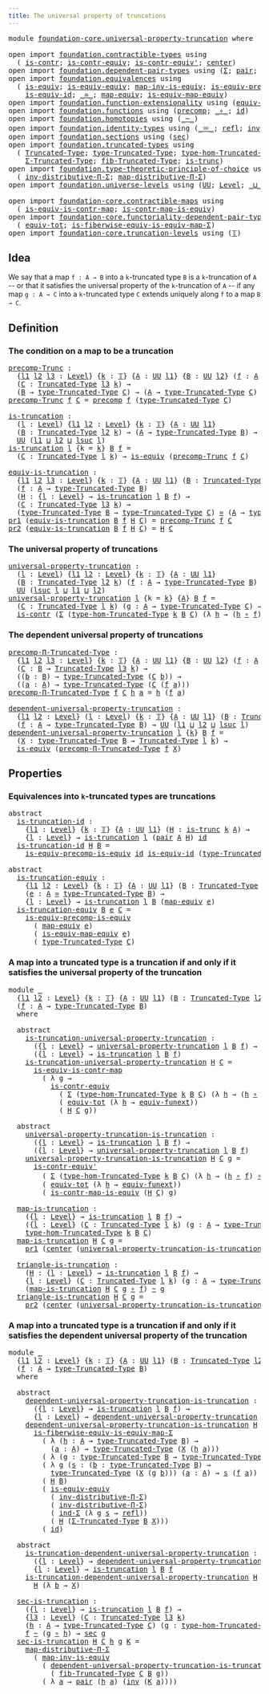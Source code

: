```yaml
---
title: The universal property of truncations
---
```


<pre class="Agda"><a id="63" class="Keyword">module</a> <a id="70" href="foundation-core.universal-property-truncation.html" class="Module">foundation-core.universal-property-truncation</a> <a id="116" class="Keyword">where</a>

<a id="123" class="Keyword">open</a> <a id="128" class="Keyword">import</a> <a id="135" href="foundation.contractible-types.html" class="Module">foundation.contractible-types</a> <a id="165" class="Keyword">using</a>
  <a id="173" class="Symbol">(</a> <a id="175" href="foundation-core.contractible-types.html#1006" class="Function">is-contr</a><a id="183" class="Symbol">;</a> <a id="185" href="foundation-core.contractible-types.html#3304" class="Function">is-contr-equiv</a><a id="199" class="Symbol">;</a> <a id="201" href="foundation-core.contractible-types.html#3813" class="Function">is-contr-equiv&#39;</a><a id="216" class="Symbol">;</a> <a id="218" href="foundation-core.contractible-types.html#1098" class="Function">center</a><a id="224" class="Symbol">)</a>
<a id="226" class="Keyword">open</a> <a id="231" class="Keyword">import</a> <a id="238" href="foundation.dependent-pair-types.html" class="Module">foundation.dependent-pair-types</a> <a id="270" class="Keyword">using</a> <a id="276" class="Symbol">(</a><a id="277" href="foundation-core.dependent-pair-types.html#515" class="Record">Σ</a><a id="278" class="Symbol">;</a> <a id="280" href="foundation-core.dependent-pair-types.html#588" class="InductiveConstructor">pair</a><a id="284" class="Symbol">;</a> <a id="286" href="foundation-core.dependent-pair-types.html#605" class="Field">pr1</a><a id="289" class="Symbol">;</a> <a id="291" href="foundation-core.dependent-pair-types.html#617" class="Field">pr2</a><a id="294" class="Symbol">;</a> <a id="296" href="foundation-core.dependent-pair-types.html#743" class="Function">ind-Σ</a><a id="301" class="Symbol">)</a>
<a id="303" class="Keyword">open</a> <a id="308" class="Keyword">import</a> <a id="315" href="foundation.equivalences.html" class="Module">foundation.equivalences</a> <a id="339" class="Keyword">using</a>
  <a id="347" class="Symbol">(</a> <a id="349" href="foundation-core.equivalences.html#1556" class="Function">is-equiv</a><a id="357" class="Symbol">;</a> <a id="359" href="foundation-core.equivalences.html#12799" class="Function">is-equiv-equiv</a><a id="373" class="Symbol">;</a> <a id="375" href="foundation-core.equivalences.html#4187" class="Function">map-inv-is-equiv</a><a id="391" class="Symbol">;</a> <a id="393" href="foundation.equivalences.html#6961" class="Function">is-equiv-precomp-is-equiv</a><a id="418" class="Symbol">;</a>
    <a id="424" href="foundation-core.equivalences.html#2323" class="Function">is-equiv-id</a><a id="435" class="Symbol">;</a> <a id="437" href="foundation-core.equivalences.html#1621" class="Function Operator">_≃_</a><a id="440" class="Symbol">;</a> <a id="442" href="foundation-core.equivalences.html#1821" class="Function">map-equiv</a><a id="451" class="Symbol">;</a> <a id="453" href="foundation-core.equivalences.html#1876" class="Function">is-equiv-map-equiv</a><a id="471" class="Symbol">)</a>
<a id="473" class="Keyword">open</a> <a id="478" class="Keyword">import</a> <a id="485" href="foundation.function-extensionality.html" class="Module">foundation.function-extensionality</a> <a id="520" class="Keyword">using</a> <a id="526" class="Symbol">(</a><a id="527" href="foundation-core.function-extensionality.html#1301" class="Function">equiv-funext</a><a id="539" class="Symbol">)</a>
<a id="541" class="Keyword">open</a> <a id="546" class="Keyword">import</a> <a id="553" href="foundation.functions.html" class="Module">foundation.functions</a> <a id="574" class="Keyword">using</a> <a id="580" class="Symbol">(</a><a id="581" href="foundation-core.functions.html#938" class="Function">precomp</a><a id="588" class="Symbol">;</a> <a id="590" href="foundation-core.functions.html#420" class="Function Operator">_∘_</a><a id="593" class="Symbol">;</a> <a id="595" href="foundation-core.functions.html#322" class="Function">id</a><a id="597" class="Symbol">)</a>
<a id="599" class="Keyword">open</a> <a id="604" class="Keyword">import</a> <a id="611" href="foundation.homotopies.html" class="Module">foundation.homotopies</a> <a id="633" class="Keyword">using</a> <a id="639" class="Symbol">(</a><a id="640" href="foundation-core.homotopies.html#1249" class="Function Operator">_~_</a><a id="643" class="Symbol">)</a>
<a id="645" class="Keyword">open</a> <a id="650" class="Keyword">import</a> <a id="657" href="foundation.identity-types.html" class="Module">foundation.identity-types</a> <a id="683" class="Keyword">using</a> <a id="689" class="Symbol">(</a><a id="690" href="foundation-core.identity-types.html#1865" class="Function Operator">_＝_</a><a id="693" class="Symbol">;</a> <a id="695" href="foundation-core.identity-types.html#1820" class="InductiveConstructor">refl</a><a id="699" class="Symbol">;</a> <a id="701" href="foundation-core.identity-types.html#2729" class="Function">inv</a><a id="704" class="Symbol">)</a>
<a id="706" class="Keyword">open</a> <a id="711" class="Keyword">import</a> <a id="718" href="foundation.sections.html" class="Module">foundation.sections</a> <a id="738" class="Keyword">using</a> <a id="744" class="Symbol">(</a><a id="745" href="foundation-core.sections.html#534" class="Function">sec</a><a id="748" class="Symbol">)</a>
<a id="750" class="Keyword">open</a> <a id="755" class="Keyword">import</a> <a id="762" href="foundation.truncated-types.html" class="Module">foundation.truncated-types</a> <a id="789" class="Keyword">using</a>
  <a id="797" class="Symbol">(</a> <a id="799" href="foundation-core.truncated-types.html#2047" class="Function">Truncated-Type</a><a id="813" class="Symbol">;</a> <a id="815" href="foundation-core.truncated-types.html#2182" class="Function">type-Truncated-Type</a><a id="834" class="Symbol">;</a> <a id="836" href="foundation-core.truncated-types.html#11408" class="Function">type-hom-Truncated-Type</a><a id="859" class="Symbol">;</a>
    <a id="865" href="foundation-core.truncated-types.html#6386" class="Function">Σ-Truncated-Type</a><a id="881" class="Symbol">;</a> <a id="883" href="foundation-core.truncated-types.html#6760" class="Function">fib-Truncated-Type</a><a id="901" class="Symbol">;</a> <a id="903" href="foundation-core.truncated-types.html#1749" class="Function">is-trunc</a><a id="911" class="Symbol">)</a>
<a id="913" class="Keyword">open</a> <a id="918" class="Keyword">import</a> <a id="925" href="foundation.type-theoretic-principle-of-choice.html" class="Module">foundation.type-theoretic-principle-of-choice</a> <a id="971" class="Keyword">using</a>
  <a id="979" class="Symbol">(</a> <a id="981" href="foundation.type-theoretic-principle-of-choice.html#5072" class="Function">inv-distributive-Π-Σ</a><a id="1001" class="Symbol">;</a> <a id="1003" href="foundation.type-theoretic-principle-of-choice.html#2774" class="Function">map-distributive-Π-Σ</a><a id="1023" class="Symbol">)</a>
<a id="1025" class="Keyword">open</a> <a id="1030" class="Keyword">import</a> <a id="1037" href="foundation.universe-levels.html" class="Module">foundation.universe-levels</a> <a id="1064" class="Keyword">using</a> <a id="1070" class="Symbol">(</a><a id="1071" href="foundation-core.universe-levels.html#235" class="Primitive">UU</a><a id="1073" class="Symbol">;</a> <a id="1075" href="Agda.Primitive.html#597" class="Postulate">Level</a><a id="1080" class="Symbol">;</a> <a id="1082" href="Agda.Primitive.html#810" class="Primitive Operator">_⊔_</a><a id="1085" class="Symbol">;</a> <a id="1087" href="Agda.Primitive.html#780" class="Primitive">lsuc</a><a id="1091" class="Symbol">)</a>

<a id="1094" class="Keyword">open</a> <a id="1099" class="Keyword">import</a> <a id="1106" href="foundation-core.contractible-maps.html" class="Module">foundation-core.contractible-maps</a> <a id="1140" class="Keyword">using</a>
  <a id="1148" class="Symbol">(</a> <a id="1150" href="foundation-core.contractible-maps.html#2380" class="Function">is-equiv-is-contr-map</a><a id="1171" class="Symbol">;</a> <a id="1173" href="foundation-core.contractible-maps.html#3861" class="Function">is-contr-map-is-equiv</a><a id="1194" class="Symbol">)</a>
<a id="1196" class="Keyword">open</a> <a id="1201" class="Keyword">import</a> <a id="1208" href="foundation-core.functoriality-dependent-pair-types.html" class="Module">foundation-core.functoriality-dependent-pair-types</a> <a id="1259" class="Keyword">using</a>
  <a id="1267" class="Symbol">(</a> <a id="1269" href="foundation-core.functoriality-dependent-pair-types.html#7267" class="Function">equiv-tot</a><a id="1278" class="Symbol">;</a> <a id="1280" href="foundation-core.functoriality-dependent-pair-types.html#11213" class="Function">is-fiberwise-equiv-is-equiv-map-Σ</a><a id="1313" class="Symbol">)</a>
<a id="1315" class="Keyword">open</a> <a id="1320" class="Keyword">import</a> <a id="1327" href="foundation-core.truncation-levels.html" class="Module">foundation-core.truncation-levels</a> <a id="1361" class="Keyword">using</a> <a id="1367" class="Symbol">(</a><a id="1368" href="foundation-core.truncation-levels.html#395" class="Datatype">𝕋</a><a id="1369" class="Symbol">)</a>
</pre>
## Idea

We say that a map `f : A → B` into a `k`-truncated type `B` is a `k`-truncation of `A` -- or that it satisfies the universal property of the `k`-truncation of `A` -- if any map `g : A → C` into a `k`-truncated type `C` extends uniquely along `f` to a map `B → C`.

## Definition

### The condition on a map to be a truncation

<pre class="Agda"><a id="precomp-Trunc"></a><a id="1720" href="foundation-core.universal-property-truncation.html#1720" class="Function">precomp-Trunc</a> <a id="1734" class="Symbol">:</a>
  <a id="1738" class="Symbol">{</a><a id="1739" href="foundation-core.universal-property-truncation.html#1739" class="Bound">l1</a> <a id="1742" href="foundation-core.universal-property-truncation.html#1742" class="Bound">l2</a> <a id="1745" href="foundation-core.universal-property-truncation.html#1745" class="Bound">l3</a> <a id="1748" class="Symbol">:</a> <a id="1750" href="Agda.Primitive.html#597" class="Postulate">Level</a><a id="1755" class="Symbol">}</a> <a id="1757" class="Symbol">{</a><a id="1758" href="foundation-core.universal-property-truncation.html#1758" class="Bound">k</a> <a id="1760" class="Symbol">:</a> <a id="1762" href="foundation-core.truncation-levels.html#395" class="Datatype">𝕋</a><a id="1763" class="Symbol">}</a> <a id="1765" class="Symbol">{</a><a id="1766" href="foundation-core.universal-property-truncation.html#1766" class="Bound">A</a> <a id="1768" class="Symbol">:</a> <a id="1770" href="foundation-core.universe-levels.html#235" class="Primitive">UU</a> <a id="1773" href="foundation-core.universal-property-truncation.html#1739" class="Bound">l1</a><a id="1775" class="Symbol">}</a> <a id="1777" class="Symbol">{</a><a id="1778" href="foundation-core.universal-property-truncation.html#1778" class="Bound">B</a> <a id="1780" class="Symbol">:</a> <a id="1782" href="foundation-core.universe-levels.html#235" class="Primitive">UU</a> <a id="1785" href="foundation-core.universal-property-truncation.html#1742" class="Bound">l2</a><a id="1787" class="Symbol">}</a> <a id="1789" class="Symbol">(</a><a id="1790" href="foundation-core.universal-property-truncation.html#1790" class="Bound">f</a> <a id="1792" class="Symbol">:</a> <a id="1794" href="foundation-core.universal-property-truncation.html#1766" class="Bound">A</a> <a id="1796" class="Symbol">→</a> <a id="1798" href="foundation-core.universal-property-truncation.html#1778" class="Bound">B</a><a id="1799" class="Symbol">)</a>
  <a id="1803" class="Symbol">(</a><a id="1804" href="foundation-core.universal-property-truncation.html#1804" class="Bound">C</a> <a id="1806" class="Symbol">:</a> <a id="1808" href="foundation-core.truncated-types.html#2047" class="Function">Truncated-Type</a> <a id="1823" href="foundation-core.universal-property-truncation.html#1745" class="Bound">l3</a> <a id="1826" href="foundation-core.universal-property-truncation.html#1758" class="Bound">k</a><a id="1827" class="Symbol">)</a> <a id="1829" class="Symbol">→</a>
  <a id="1833" class="Symbol">(</a><a id="1834" href="foundation-core.universal-property-truncation.html#1778" class="Bound">B</a> <a id="1836" class="Symbol">→</a> <a id="1838" href="foundation-core.truncated-types.html#2182" class="Function">type-Truncated-Type</a> <a id="1858" href="foundation-core.universal-property-truncation.html#1804" class="Bound">C</a><a id="1859" class="Symbol">)</a> <a id="1861" class="Symbol">→</a> <a id="1863" class="Symbol">(</a><a id="1864" href="foundation-core.universal-property-truncation.html#1766" class="Bound">A</a> <a id="1866" class="Symbol">→</a> <a id="1868" href="foundation-core.truncated-types.html#2182" class="Function">type-Truncated-Type</a> <a id="1888" href="foundation-core.universal-property-truncation.html#1804" class="Bound">C</a><a id="1889" class="Symbol">)</a>
<a id="1891" href="foundation-core.universal-property-truncation.html#1720" class="Function">precomp-Trunc</a> <a id="1905" href="foundation-core.universal-property-truncation.html#1905" class="Bound">f</a> <a id="1907" href="foundation-core.universal-property-truncation.html#1907" class="Bound">C</a> <a id="1909" class="Symbol">=</a> <a id="1911" href="foundation-core.functions.html#938" class="Function">precomp</a> <a id="1919" href="foundation-core.universal-property-truncation.html#1905" class="Bound">f</a> <a id="1921" class="Symbol">(</a><a id="1922" href="foundation-core.truncated-types.html#2182" class="Function">type-Truncated-Type</a> <a id="1942" href="foundation-core.universal-property-truncation.html#1907" class="Bound">C</a><a id="1943" class="Symbol">)</a>

<a id="is-truncation"></a><a id="1946" href="foundation-core.universal-property-truncation.html#1946" class="Function">is-truncation</a> <a id="1960" class="Symbol">:</a>
  <a id="1964" class="Symbol">(</a><a id="1965" href="foundation-core.universal-property-truncation.html#1965" class="Bound">l</a> <a id="1967" class="Symbol">:</a> <a id="1969" href="Agda.Primitive.html#597" class="Postulate">Level</a><a id="1974" class="Symbol">)</a> <a id="1976" class="Symbol">{</a><a id="1977" href="foundation-core.universal-property-truncation.html#1977" class="Bound">l1</a> <a id="1980" href="foundation-core.universal-property-truncation.html#1980" class="Bound">l2</a> <a id="1983" class="Symbol">:</a> <a id="1985" href="Agda.Primitive.html#597" class="Postulate">Level</a><a id="1990" class="Symbol">}</a> <a id="1992" class="Symbol">{</a><a id="1993" href="foundation-core.universal-property-truncation.html#1993" class="Bound">k</a> <a id="1995" class="Symbol">:</a> <a id="1997" href="foundation-core.truncation-levels.html#395" class="Datatype">𝕋</a><a id="1998" class="Symbol">}</a> <a id="2000" class="Symbol">{</a><a id="2001" href="foundation-core.universal-property-truncation.html#2001" class="Bound">A</a> <a id="2003" class="Symbol">:</a> <a id="2005" href="foundation-core.universe-levels.html#235" class="Primitive">UU</a> <a id="2008" href="foundation-core.universal-property-truncation.html#1977" class="Bound">l1</a><a id="2010" class="Symbol">}</a>
  <a id="2014" class="Symbol">(</a><a id="2015" href="foundation-core.universal-property-truncation.html#2015" class="Bound">B</a> <a id="2017" class="Symbol">:</a> <a id="2019" href="foundation-core.truncated-types.html#2047" class="Function">Truncated-Type</a> <a id="2034" href="foundation-core.universal-property-truncation.html#1980" class="Bound">l2</a> <a id="2037" href="foundation-core.universal-property-truncation.html#1993" class="Bound">k</a><a id="2038" class="Symbol">)</a> <a id="2040" class="Symbol">→</a> <a id="2042" class="Symbol">(</a><a id="2043" href="foundation-core.universal-property-truncation.html#2001" class="Bound">A</a> <a id="2045" class="Symbol">→</a> <a id="2047" href="foundation-core.truncated-types.html#2182" class="Function">type-Truncated-Type</a> <a id="2067" href="foundation-core.universal-property-truncation.html#2015" class="Bound">B</a><a id="2068" class="Symbol">)</a> <a id="2070" class="Symbol">→</a>
  <a id="2074" href="foundation-core.universe-levels.html#235" class="Primitive">UU</a> <a id="2077" class="Symbol">(</a><a id="2078" href="foundation-core.universal-property-truncation.html#1977" class="Bound">l1</a> <a id="2081" href="Agda.Primitive.html#810" class="Primitive Operator">⊔</a> <a id="2083" href="foundation-core.universal-property-truncation.html#1980" class="Bound">l2</a> <a id="2086" href="Agda.Primitive.html#810" class="Primitive Operator">⊔</a> <a id="2088" href="Agda.Primitive.html#780" class="Primitive">lsuc</a> <a id="2093" href="foundation-core.universal-property-truncation.html#1965" class="Bound">l</a><a id="2094" class="Symbol">)</a>
<a id="2096" href="foundation-core.universal-property-truncation.html#1946" class="Function">is-truncation</a> <a id="2110" href="foundation-core.universal-property-truncation.html#2110" class="Bound">l</a> <a id="2112" class="Symbol">{</a><a id="2113" class="Argument">k</a> <a id="2115" class="Symbol">=</a> <a id="2117" href="foundation-core.universal-property-truncation.html#2117" class="Bound">k</a><a id="2118" class="Symbol">}</a> <a id="2120" href="foundation-core.universal-property-truncation.html#2120" class="Bound">B</a> <a id="2122" href="foundation-core.universal-property-truncation.html#2122" class="Bound">f</a> <a id="2124" class="Symbol">=</a>
  <a id="2128" class="Symbol">(</a><a id="2129" href="foundation-core.universal-property-truncation.html#2129" class="Bound">C</a> <a id="2131" class="Symbol">:</a> <a id="2133" href="foundation-core.truncated-types.html#2047" class="Function">Truncated-Type</a> <a id="2148" href="foundation-core.universal-property-truncation.html#2110" class="Bound">l</a> <a id="2150" href="foundation-core.universal-property-truncation.html#2117" class="Bound">k</a><a id="2151" class="Symbol">)</a> <a id="2153" class="Symbol">→</a> <a id="2155" href="foundation-core.equivalences.html#1556" class="Function">is-equiv</a> <a id="2164" class="Symbol">(</a><a id="2165" href="foundation-core.universal-property-truncation.html#1720" class="Function">precomp-Trunc</a> <a id="2179" href="foundation-core.universal-property-truncation.html#2122" class="Bound">f</a> <a id="2181" href="foundation-core.universal-property-truncation.html#2129" class="Bound">C</a><a id="2182" class="Symbol">)</a>

<a id="equiv-is-truncation"></a><a id="2185" href="foundation-core.universal-property-truncation.html#2185" class="Function">equiv-is-truncation</a> <a id="2205" class="Symbol">:</a>
  <a id="2209" class="Symbol">{</a><a id="2210" href="foundation-core.universal-property-truncation.html#2210" class="Bound">l1</a> <a id="2213" href="foundation-core.universal-property-truncation.html#2213" class="Bound">l2</a> <a id="2216" href="foundation-core.universal-property-truncation.html#2216" class="Bound">l3</a> <a id="2219" class="Symbol">:</a> <a id="2221" href="Agda.Primitive.html#597" class="Postulate">Level</a><a id="2226" class="Symbol">}</a> <a id="2228" class="Symbol">{</a><a id="2229" href="foundation-core.universal-property-truncation.html#2229" class="Bound">k</a> <a id="2231" class="Symbol">:</a> <a id="2233" href="foundation-core.truncation-levels.html#395" class="Datatype">𝕋</a><a id="2234" class="Symbol">}</a> <a id="2236" class="Symbol">{</a><a id="2237" href="foundation-core.universal-property-truncation.html#2237" class="Bound">A</a> <a id="2239" class="Symbol">:</a> <a id="2241" href="foundation-core.universe-levels.html#235" class="Primitive">UU</a> <a id="2244" href="foundation-core.universal-property-truncation.html#2210" class="Bound">l1</a><a id="2246" class="Symbol">}</a> <a id="2248" class="Symbol">(</a><a id="2249" href="foundation-core.universal-property-truncation.html#2249" class="Bound">B</a> <a id="2251" class="Symbol">:</a> <a id="2253" href="foundation-core.truncated-types.html#2047" class="Function">Truncated-Type</a> <a id="2268" href="foundation-core.universal-property-truncation.html#2213" class="Bound">l2</a> <a id="2271" href="foundation-core.universal-property-truncation.html#2229" class="Bound">k</a><a id="2272" class="Symbol">)</a>
  <a id="2276" class="Symbol">(</a><a id="2277" href="foundation-core.universal-property-truncation.html#2277" class="Bound">f</a> <a id="2279" class="Symbol">:</a> <a id="2281" href="foundation-core.universal-property-truncation.html#2237" class="Bound">A</a> <a id="2283" class="Symbol">→</a> <a id="2285" href="foundation-core.truncated-types.html#2182" class="Function">type-Truncated-Type</a> <a id="2305" href="foundation-core.universal-property-truncation.html#2249" class="Bound">B</a><a id="2306" class="Symbol">)</a>
  <a id="2310" class="Symbol">(</a><a id="2311" href="foundation-core.universal-property-truncation.html#2311" class="Bound">H</a> <a id="2313" class="Symbol">:</a> <a id="2315" class="Symbol">{</a><a id="2316" href="foundation-core.universal-property-truncation.html#2316" class="Bound">l</a> <a id="2318" class="Symbol">:</a> <a id="2320" href="Agda.Primitive.html#597" class="Postulate">Level</a><a id="2325" class="Symbol">}</a> <a id="2327" class="Symbol">→</a> <a id="2329" href="foundation-core.universal-property-truncation.html#1946" class="Function">is-truncation</a> <a id="2343" href="foundation-core.universal-property-truncation.html#2316" class="Bound">l</a> <a id="2345" href="foundation-core.universal-property-truncation.html#2249" class="Bound">B</a> <a id="2347" href="foundation-core.universal-property-truncation.html#2277" class="Bound">f</a><a id="2348" class="Symbol">)</a> <a id="2350" class="Symbol">→</a>
  <a id="2354" class="Symbol">(</a><a id="2355" href="foundation-core.universal-property-truncation.html#2355" class="Bound">C</a> <a id="2357" class="Symbol">:</a> <a id="2359" href="foundation-core.truncated-types.html#2047" class="Function">Truncated-Type</a> <a id="2374" href="foundation-core.universal-property-truncation.html#2216" class="Bound">l3</a> <a id="2377" href="foundation-core.universal-property-truncation.html#2229" class="Bound">k</a><a id="2378" class="Symbol">)</a> <a id="2380" class="Symbol">→</a>
  <a id="2384" class="Symbol">(</a><a id="2385" href="foundation-core.truncated-types.html#2182" class="Function">type-Truncated-Type</a> <a id="2405" href="foundation-core.universal-property-truncation.html#2249" class="Bound">B</a> <a id="2407" class="Symbol">→</a> <a id="2409" href="foundation-core.truncated-types.html#2182" class="Function">type-Truncated-Type</a> <a id="2429" href="foundation-core.universal-property-truncation.html#2355" class="Bound">C</a><a id="2430" class="Symbol">)</a> <a id="2432" href="foundation-core.equivalences.html#1621" class="Function Operator">≃</a> <a id="2434" class="Symbol">(</a><a id="2435" href="foundation-core.universal-property-truncation.html#2237" class="Bound">A</a> <a id="2437" class="Symbol">→</a> <a id="2439" href="foundation-core.truncated-types.html#2182" class="Function">type-Truncated-Type</a> <a id="2459" href="foundation-core.universal-property-truncation.html#2355" class="Bound">C</a><a id="2460" class="Symbol">)</a>
<a id="2462" href="foundation-core.dependent-pair-types.html#605" class="Field">pr1</a> <a id="2466" class="Symbol">(</a><a id="2467" href="foundation-core.universal-property-truncation.html#2185" class="Function">equiv-is-truncation</a> <a id="2487" href="foundation-core.universal-property-truncation.html#2487" class="Bound">B</a> <a id="2489" href="foundation-core.universal-property-truncation.html#2489" class="Bound">f</a> <a id="2491" href="foundation-core.universal-property-truncation.html#2491" class="Bound">H</a> <a id="2493" href="foundation-core.universal-property-truncation.html#2493" class="Bound">C</a><a id="2494" class="Symbol">)</a> <a id="2496" class="Symbol">=</a> <a id="2498" href="foundation-core.universal-property-truncation.html#1720" class="Function">precomp-Trunc</a> <a id="2512" href="foundation-core.universal-property-truncation.html#2489" class="Bound">f</a> <a id="2514" href="foundation-core.universal-property-truncation.html#2493" class="Bound">C</a>
<a id="2516" href="foundation-core.dependent-pair-types.html#617" class="Field">pr2</a> <a id="2520" class="Symbol">(</a><a id="2521" href="foundation-core.universal-property-truncation.html#2185" class="Function">equiv-is-truncation</a> <a id="2541" href="foundation-core.universal-property-truncation.html#2541" class="Bound">B</a> <a id="2543" href="foundation-core.universal-property-truncation.html#2543" class="Bound">f</a> <a id="2545" href="foundation-core.universal-property-truncation.html#2545" class="Bound">H</a> <a id="2547" href="foundation-core.universal-property-truncation.html#2547" class="Bound">C</a><a id="2548" class="Symbol">)</a> <a id="2550" class="Symbol">=</a> <a id="2552" href="foundation-core.universal-property-truncation.html#2545" class="Bound">H</a> <a id="2554" href="foundation-core.universal-property-truncation.html#2547" class="Bound">C</a>
</pre>
### The universal property of truncations

<pre class="Agda"><a id="universal-property-truncation"></a><a id="2612" href="foundation-core.universal-property-truncation.html#2612" class="Function">universal-property-truncation</a> <a id="2642" class="Symbol">:</a>
  <a id="2646" class="Symbol">(</a><a id="2647" href="foundation-core.universal-property-truncation.html#2647" class="Bound">l</a> <a id="2649" class="Symbol">:</a> <a id="2651" href="Agda.Primitive.html#597" class="Postulate">Level</a><a id="2656" class="Symbol">)</a> <a id="2658" class="Symbol">{</a><a id="2659" href="foundation-core.universal-property-truncation.html#2659" class="Bound">l1</a> <a id="2662" href="foundation-core.universal-property-truncation.html#2662" class="Bound">l2</a> <a id="2665" class="Symbol">:</a> <a id="2667" href="Agda.Primitive.html#597" class="Postulate">Level</a><a id="2672" class="Symbol">}</a> <a id="2674" class="Symbol">{</a><a id="2675" href="foundation-core.universal-property-truncation.html#2675" class="Bound">k</a> <a id="2677" class="Symbol">:</a> <a id="2679" href="foundation-core.truncation-levels.html#395" class="Datatype">𝕋</a><a id="2680" class="Symbol">}</a> <a id="2682" class="Symbol">{</a><a id="2683" href="foundation-core.universal-property-truncation.html#2683" class="Bound">A</a> <a id="2685" class="Symbol">:</a> <a id="2687" href="foundation-core.universe-levels.html#235" class="Primitive">UU</a> <a id="2690" href="foundation-core.universal-property-truncation.html#2659" class="Bound">l1</a><a id="2692" class="Symbol">}</a>
  <a id="2696" class="Symbol">(</a><a id="2697" href="foundation-core.universal-property-truncation.html#2697" class="Bound">B</a> <a id="2699" class="Symbol">:</a> <a id="2701" href="foundation-core.truncated-types.html#2047" class="Function">Truncated-Type</a> <a id="2716" href="foundation-core.universal-property-truncation.html#2662" class="Bound">l2</a> <a id="2719" href="foundation-core.universal-property-truncation.html#2675" class="Bound">k</a><a id="2720" class="Symbol">)</a> <a id="2722" class="Symbol">(</a><a id="2723" href="foundation-core.universal-property-truncation.html#2723" class="Bound">f</a> <a id="2725" class="Symbol">:</a> <a id="2727" href="foundation-core.universal-property-truncation.html#2683" class="Bound">A</a> <a id="2729" class="Symbol">→</a> <a id="2731" href="foundation-core.truncated-types.html#2182" class="Function">type-Truncated-Type</a> <a id="2751" href="foundation-core.universal-property-truncation.html#2697" class="Bound">B</a><a id="2752" class="Symbol">)</a> <a id="2754" class="Symbol">→</a>
  <a id="2758" href="foundation-core.universe-levels.html#235" class="Primitive">UU</a> <a id="2761" class="Symbol">(</a><a id="2762" href="Agda.Primitive.html#780" class="Primitive">lsuc</a> <a id="2767" href="foundation-core.universal-property-truncation.html#2647" class="Bound">l</a> <a id="2769" href="Agda.Primitive.html#810" class="Primitive Operator">⊔</a> <a id="2771" href="foundation-core.universal-property-truncation.html#2659" class="Bound">l1</a> <a id="2774" href="Agda.Primitive.html#810" class="Primitive Operator">⊔</a> <a id="2776" href="foundation-core.universal-property-truncation.html#2662" class="Bound">l2</a><a id="2778" class="Symbol">)</a>
<a id="2780" href="foundation-core.universal-property-truncation.html#2612" class="Function">universal-property-truncation</a> <a id="2810" href="foundation-core.universal-property-truncation.html#2810" class="Bound">l</a> <a id="2812" class="Symbol">{</a><a id="2813" class="Argument">k</a> <a id="2815" class="Symbol">=</a> <a id="2817" href="foundation-core.universal-property-truncation.html#2817" class="Bound">k</a><a id="2818" class="Symbol">}</a> <a id="2820" class="Symbol">{</a><a id="2821" href="foundation-core.universal-property-truncation.html#2821" class="Bound">A</a><a id="2822" class="Symbol">}</a> <a id="2824" href="foundation-core.universal-property-truncation.html#2824" class="Bound">B</a> <a id="2826" href="foundation-core.universal-property-truncation.html#2826" class="Bound">f</a> <a id="2828" class="Symbol">=</a>
  <a id="2832" class="Symbol">(</a><a id="2833" href="foundation-core.universal-property-truncation.html#2833" class="Bound">C</a> <a id="2835" class="Symbol">:</a> <a id="2837" href="foundation-core.truncated-types.html#2047" class="Function">Truncated-Type</a> <a id="2852" href="foundation-core.universal-property-truncation.html#2810" class="Bound">l</a> <a id="2854" href="foundation-core.universal-property-truncation.html#2817" class="Bound">k</a><a id="2855" class="Symbol">)</a> <a id="2857" class="Symbol">(</a><a id="2858" href="foundation-core.universal-property-truncation.html#2858" class="Bound">g</a> <a id="2860" class="Symbol">:</a> <a id="2862" href="foundation-core.universal-property-truncation.html#2821" class="Bound">A</a> <a id="2864" class="Symbol">→</a> <a id="2866" href="foundation-core.truncated-types.html#2182" class="Function">type-Truncated-Type</a> <a id="2886" href="foundation-core.universal-property-truncation.html#2833" class="Bound">C</a><a id="2887" class="Symbol">)</a> <a id="2889" class="Symbol">→</a>
  <a id="2893" href="foundation-core.contractible-types.html#1006" class="Function">is-contr</a> <a id="2902" class="Symbol">(</a><a id="2903" href="foundation-core.dependent-pair-types.html#515" class="Record">Σ</a> <a id="2905" class="Symbol">(</a><a id="2906" href="foundation-core.truncated-types.html#11408" class="Function">type-hom-Truncated-Type</a> <a id="2930" href="foundation-core.universal-property-truncation.html#2817" class="Bound">k</a> <a id="2932" href="foundation-core.universal-property-truncation.html#2824" class="Bound">B</a> <a id="2934" href="foundation-core.universal-property-truncation.html#2833" class="Bound">C</a><a id="2935" class="Symbol">)</a> <a id="2937" class="Symbol">(λ</a> <a id="2940" href="foundation-core.universal-property-truncation.html#2940" class="Bound">h</a> <a id="2942" class="Symbol">→</a> <a id="2944" class="Symbol">(</a><a id="2945" href="foundation-core.universal-property-truncation.html#2940" class="Bound">h</a> <a id="2947" href="foundation-core.functions.html#420" class="Function Operator">∘</a> <a id="2949" href="foundation-core.universal-property-truncation.html#2826" class="Bound">f</a><a id="2950" class="Symbol">)</a> <a id="2952" href="foundation-core.homotopies.html#1249" class="Function Operator">~</a> <a id="2954" href="foundation-core.universal-property-truncation.html#2858" class="Bound">g</a><a id="2955" class="Symbol">))</a>
</pre>
### The dependent universal property of truncations

<pre class="Agda"><a id="precomp-Π-Truncated-Type"></a><a id="3020" href="foundation-core.universal-property-truncation.html#3020" class="Function">precomp-Π-Truncated-Type</a> <a id="3045" class="Symbol">:</a>
  <a id="3049" class="Symbol">{</a><a id="3050" href="foundation-core.universal-property-truncation.html#3050" class="Bound">l1</a> <a id="3053" href="foundation-core.universal-property-truncation.html#3053" class="Bound">l2</a> <a id="3056" href="foundation-core.universal-property-truncation.html#3056" class="Bound">l3</a> <a id="3059" class="Symbol">:</a> <a id="3061" href="Agda.Primitive.html#597" class="Postulate">Level</a><a id="3066" class="Symbol">}</a> <a id="3068" class="Symbol">{</a><a id="3069" href="foundation-core.universal-property-truncation.html#3069" class="Bound">k</a> <a id="3071" class="Symbol">:</a> <a id="3073" href="foundation-core.truncation-levels.html#395" class="Datatype">𝕋</a><a id="3074" class="Symbol">}</a> <a id="3076" class="Symbol">{</a><a id="3077" href="foundation-core.universal-property-truncation.html#3077" class="Bound">A</a> <a id="3079" class="Symbol">:</a> <a id="3081" href="foundation-core.universe-levels.html#235" class="Primitive">UU</a> <a id="3084" href="foundation-core.universal-property-truncation.html#3050" class="Bound">l1</a><a id="3086" class="Symbol">}</a> <a id="3088" class="Symbol">{</a><a id="3089" href="foundation-core.universal-property-truncation.html#3089" class="Bound">B</a> <a id="3091" class="Symbol">:</a> <a id="3093" href="foundation-core.universe-levels.html#235" class="Primitive">UU</a> <a id="3096" href="foundation-core.universal-property-truncation.html#3053" class="Bound">l2</a><a id="3098" class="Symbol">}</a> <a id="3100" class="Symbol">(</a><a id="3101" href="foundation-core.universal-property-truncation.html#3101" class="Bound">f</a> <a id="3103" class="Symbol">:</a> <a id="3105" href="foundation-core.universal-property-truncation.html#3077" class="Bound">A</a> <a id="3107" class="Symbol">→</a> <a id="3109" href="foundation-core.universal-property-truncation.html#3089" class="Bound">B</a><a id="3110" class="Symbol">)</a>
  <a id="3114" class="Symbol">(</a><a id="3115" href="foundation-core.universal-property-truncation.html#3115" class="Bound">C</a> <a id="3117" class="Symbol">:</a> <a id="3119" href="foundation-core.universal-property-truncation.html#3089" class="Bound">B</a> <a id="3121" class="Symbol">→</a> <a id="3123" href="foundation-core.truncated-types.html#2047" class="Function">Truncated-Type</a> <a id="3138" href="foundation-core.universal-property-truncation.html#3056" class="Bound">l3</a> <a id="3141" href="foundation-core.universal-property-truncation.html#3069" class="Bound">k</a><a id="3142" class="Symbol">)</a> <a id="3144" class="Symbol">→</a>
  <a id="3148" class="Symbol">((</a><a id="3150" href="foundation-core.universal-property-truncation.html#3150" class="Bound">b</a> <a id="3152" class="Symbol">:</a> <a id="3154" href="foundation-core.universal-property-truncation.html#3089" class="Bound">B</a><a id="3155" class="Symbol">)</a> <a id="3157" class="Symbol">→</a> <a id="3159" href="foundation-core.truncated-types.html#2182" class="Function">type-Truncated-Type</a> <a id="3179" class="Symbol">(</a><a id="3180" href="foundation-core.universal-property-truncation.html#3115" class="Bound">C</a> <a id="3182" href="foundation-core.universal-property-truncation.html#3150" class="Bound">b</a><a id="3183" class="Symbol">))</a> <a id="3186" class="Symbol">→</a>
  <a id="3190" class="Symbol">((</a><a id="3192" href="foundation-core.universal-property-truncation.html#3192" class="Bound">a</a> <a id="3194" class="Symbol">:</a> <a id="3196" href="foundation-core.universal-property-truncation.html#3077" class="Bound">A</a><a id="3197" class="Symbol">)</a> <a id="3199" class="Symbol">→</a> <a id="3201" href="foundation-core.truncated-types.html#2182" class="Function">type-Truncated-Type</a> <a id="3221" class="Symbol">(</a><a id="3222" href="foundation-core.universal-property-truncation.html#3115" class="Bound">C</a> <a id="3224" class="Symbol">(</a><a id="3225" href="foundation-core.universal-property-truncation.html#3101" class="Bound">f</a> <a id="3227" href="foundation-core.universal-property-truncation.html#3192" class="Bound">a</a><a id="3228" class="Symbol">)))</a>
<a id="3232" href="foundation-core.universal-property-truncation.html#3020" class="Function">precomp-Π-Truncated-Type</a> <a id="3257" href="foundation-core.universal-property-truncation.html#3257" class="Bound">f</a> <a id="3259" href="foundation-core.universal-property-truncation.html#3259" class="Bound">C</a> <a id="3261" href="foundation-core.universal-property-truncation.html#3261" class="Bound">h</a> <a id="3263" href="foundation-core.universal-property-truncation.html#3263" class="Bound">a</a> <a id="3265" class="Symbol">=</a> <a id="3267" href="foundation-core.universal-property-truncation.html#3261" class="Bound">h</a> <a id="3269" class="Symbol">(</a><a id="3270" href="foundation-core.universal-property-truncation.html#3257" class="Bound">f</a> <a id="3272" href="foundation-core.universal-property-truncation.html#3263" class="Bound">a</a><a id="3273" class="Symbol">)</a>

<a id="dependent-universal-property-truncation"></a><a id="3276" href="foundation-core.universal-property-truncation.html#3276" class="Function">dependent-universal-property-truncation</a> <a id="3316" class="Symbol">:</a>
  <a id="3320" class="Symbol">{</a><a id="3321" href="foundation-core.universal-property-truncation.html#3321" class="Bound">l1</a> <a id="3324" href="foundation-core.universal-property-truncation.html#3324" class="Bound">l2</a> <a id="3327" class="Symbol">:</a> <a id="3329" href="Agda.Primitive.html#597" class="Postulate">Level</a><a id="3334" class="Symbol">}</a> <a id="3336" class="Symbol">(</a><a id="3337" href="foundation-core.universal-property-truncation.html#3337" class="Bound">l</a> <a id="3339" class="Symbol">:</a> <a id="3341" href="Agda.Primitive.html#597" class="Postulate">Level</a><a id="3346" class="Symbol">)</a> <a id="3348" class="Symbol">{</a><a id="3349" href="foundation-core.universal-property-truncation.html#3349" class="Bound">k</a> <a id="3351" class="Symbol">:</a> <a id="3353" href="foundation-core.truncation-levels.html#395" class="Datatype">𝕋</a><a id="3354" class="Symbol">}</a> <a id="3356" class="Symbol">{</a><a id="3357" href="foundation-core.universal-property-truncation.html#3357" class="Bound">A</a> <a id="3359" class="Symbol">:</a> <a id="3361" href="foundation-core.universe-levels.html#235" class="Primitive">UU</a> <a id="3364" href="foundation-core.universal-property-truncation.html#3321" class="Bound">l1</a><a id="3366" class="Symbol">}</a> <a id="3368" class="Symbol">(</a><a id="3369" href="foundation-core.universal-property-truncation.html#3369" class="Bound">B</a> <a id="3371" class="Symbol">:</a> <a id="3373" href="foundation-core.truncated-types.html#2047" class="Function">Truncated-Type</a> <a id="3388" href="foundation-core.universal-property-truncation.html#3324" class="Bound">l2</a> <a id="3391" href="foundation-core.universal-property-truncation.html#3349" class="Bound">k</a><a id="3392" class="Symbol">)</a>
  <a id="3396" class="Symbol">(</a><a id="3397" href="foundation-core.universal-property-truncation.html#3397" class="Bound">f</a> <a id="3399" class="Symbol">:</a> <a id="3401" href="foundation-core.universal-property-truncation.html#3357" class="Bound">A</a> <a id="3403" class="Symbol">→</a> <a id="3405" href="foundation-core.truncated-types.html#2182" class="Function">type-Truncated-Type</a> <a id="3425" href="foundation-core.universal-property-truncation.html#3369" class="Bound">B</a><a id="3426" class="Symbol">)</a> <a id="3428" class="Symbol">→</a> <a id="3430" href="foundation-core.universe-levels.html#235" class="Primitive">UU</a> <a id="3433" class="Symbol">(</a><a id="3434" href="foundation-core.universal-property-truncation.html#3321" class="Bound">l1</a> <a id="3437" href="Agda.Primitive.html#810" class="Primitive Operator">⊔</a> <a id="3439" href="foundation-core.universal-property-truncation.html#3324" class="Bound">l2</a> <a id="3442" href="Agda.Primitive.html#810" class="Primitive Operator">⊔</a> <a id="3444" href="Agda.Primitive.html#780" class="Primitive">lsuc</a> <a id="3449" href="foundation-core.universal-property-truncation.html#3337" class="Bound">l</a><a id="3450" class="Symbol">)</a>
<a id="3452" href="foundation-core.universal-property-truncation.html#3276" class="Function">dependent-universal-property-truncation</a> <a id="3492" href="foundation-core.universal-property-truncation.html#3492" class="Bound">l</a> <a id="3494" class="Symbol">{</a><a id="3495" href="foundation-core.universal-property-truncation.html#3495" class="Bound">k</a><a id="3496" class="Symbol">}</a> <a id="3498" href="foundation-core.universal-property-truncation.html#3498" class="Bound">B</a> <a id="3500" href="foundation-core.universal-property-truncation.html#3500" class="Bound">f</a> <a id="3502" class="Symbol">=</a>
  <a id="3506" class="Symbol">(</a><a id="3507" href="foundation-core.universal-property-truncation.html#3507" class="Bound">X</a> <a id="3509" class="Symbol">:</a> <a id="3511" href="foundation-core.truncated-types.html#2182" class="Function">type-Truncated-Type</a> <a id="3531" href="foundation-core.universal-property-truncation.html#3498" class="Bound">B</a> <a id="3533" class="Symbol">→</a> <a id="3535" href="foundation-core.truncated-types.html#2047" class="Function">Truncated-Type</a> <a id="3550" href="foundation-core.universal-property-truncation.html#3492" class="Bound">l</a> <a id="3552" href="foundation-core.universal-property-truncation.html#3495" class="Bound">k</a><a id="3553" class="Symbol">)</a> <a id="3555" class="Symbol">→</a>
  <a id="3559" href="foundation-core.equivalences.html#1556" class="Function">is-equiv</a> <a id="3568" class="Symbol">(</a><a id="3569" href="foundation-core.universal-property-truncation.html#3020" class="Function">precomp-Π-Truncated-Type</a> <a id="3594" href="foundation-core.universal-property-truncation.html#3500" class="Bound">f</a> <a id="3596" href="foundation-core.universal-property-truncation.html#3507" class="Bound">X</a><a id="3597" class="Symbol">)</a>
</pre>
## Properties

### Equivalences into `k`-truncated types are truncations

<pre class="Agda"><a id="3686" class="Keyword">abstract</a>
  <a id="is-truncation-id"></a><a id="3697" href="foundation-core.universal-property-truncation.html#3697" class="Function">is-truncation-id</a> <a id="3714" class="Symbol">:</a>
    <a id="3720" class="Symbol">{</a><a id="3721" href="foundation-core.universal-property-truncation.html#3721" class="Bound">l1</a> <a id="3724" class="Symbol">:</a> <a id="3726" href="Agda.Primitive.html#597" class="Postulate">Level</a><a id="3731" class="Symbol">}</a> <a id="3733" class="Symbol">{</a><a id="3734" href="foundation-core.universal-property-truncation.html#3734" class="Bound">k</a> <a id="3736" class="Symbol">:</a> <a id="3738" href="foundation-core.truncation-levels.html#395" class="Datatype">𝕋</a><a id="3739" class="Symbol">}</a> <a id="3741" class="Symbol">{</a><a id="3742" href="foundation-core.universal-property-truncation.html#3742" class="Bound">A</a> <a id="3744" class="Symbol">:</a> <a id="3746" href="foundation-core.universe-levels.html#235" class="Primitive">UU</a> <a id="3749" href="foundation-core.universal-property-truncation.html#3721" class="Bound">l1</a><a id="3751" class="Symbol">}</a> <a id="3753" class="Symbol">(</a><a id="3754" href="foundation-core.universal-property-truncation.html#3754" class="Bound">H</a> <a id="3756" class="Symbol">:</a> <a id="3758" href="foundation-core.truncated-types.html#1749" class="Function">is-trunc</a> <a id="3767" href="foundation-core.universal-property-truncation.html#3734" class="Bound">k</a> <a id="3769" href="foundation-core.universal-property-truncation.html#3742" class="Bound">A</a><a id="3770" class="Symbol">)</a> <a id="3772" class="Symbol">→</a>
    <a id="3778" class="Symbol">{</a><a id="3779" href="foundation-core.universal-property-truncation.html#3779" class="Bound">l</a> <a id="3781" class="Symbol">:</a> <a id="3783" href="Agda.Primitive.html#597" class="Postulate">Level</a><a id="3788" class="Symbol">}</a> <a id="3790" class="Symbol">→</a> <a id="3792" href="foundation-core.universal-property-truncation.html#1946" class="Function">is-truncation</a> <a id="3806" href="foundation-core.universal-property-truncation.html#3779" class="Bound">l</a> <a id="3808" class="Symbol">(</a><a id="3809" href="foundation-core.dependent-pair-types.html#588" class="InductiveConstructor">pair</a> <a id="3814" href="foundation-core.universal-property-truncation.html#3742" class="Bound">A</a> <a id="3816" href="foundation-core.universal-property-truncation.html#3754" class="Bound">H</a><a id="3817" class="Symbol">)</a> <a id="3819" href="foundation-core.functions.html#322" class="Function">id</a>
  <a id="3824" href="foundation-core.universal-property-truncation.html#3697" class="Function">is-truncation-id</a> <a id="3841" href="foundation-core.universal-property-truncation.html#3841" class="Bound">H</a> <a id="3843" href="foundation-core.universal-property-truncation.html#3843" class="Bound">B</a> <a id="3845" class="Symbol">=</a>
    <a id="3851" href="foundation.equivalences.html#6961" class="Function">is-equiv-precomp-is-equiv</a> <a id="3877" href="foundation-core.functions.html#322" class="Function">id</a> <a id="3880" href="foundation-core.equivalences.html#2323" class="Function">is-equiv-id</a> <a id="3892" class="Symbol">(</a><a id="3893" href="foundation-core.truncated-types.html#2182" class="Function">type-Truncated-Type</a> <a id="3913" href="foundation-core.universal-property-truncation.html#3843" class="Bound">B</a><a id="3914" class="Symbol">)</a>

<a id="3917" class="Keyword">abstract</a>
  <a id="is-truncation-equiv"></a><a id="3928" href="foundation-core.universal-property-truncation.html#3928" class="Function">is-truncation-equiv</a> <a id="3948" class="Symbol">:</a>
    <a id="3954" class="Symbol">{</a><a id="3955" href="foundation-core.universal-property-truncation.html#3955" class="Bound">l1</a> <a id="3958" href="foundation-core.universal-property-truncation.html#3958" class="Bound">l2</a> <a id="3961" class="Symbol">:</a> <a id="3963" href="Agda.Primitive.html#597" class="Postulate">Level</a><a id="3968" class="Symbol">}</a> <a id="3970" class="Symbol">{</a><a id="3971" href="foundation-core.universal-property-truncation.html#3971" class="Bound">k</a> <a id="3973" class="Symbol">:</a> <a id="3975" href="foundation-core.truncation-levels.html#395" class="Datatype">𝕋</a><a id="3976" class="Symbol">}</a> <a id="3978" class="Symbol">{</a><a id="3979" href="foundation-core.universal-property-truncation.html#3979" class="Bound">A</a> <a id="3981" class="Symbol">:</a> <a id="3983" href="foundation-core.universe-levels.html#235" class="Primitive">UU</a> <a id="3986" href="foundation-core.universal-property-truncation.html#3955" class="Bound">l1</a><a id="3988" class="Symbol">}</a> <a id="3990" class="Symbol">(</a><a id="3991" href="foundation-core.universal-property-truncation.html#3991" class="Bound">B</a> <a id="3993" class="Symbol">:</a> <a id="3995" href="foundation-core.truncated-types.html#2047" class="Function">Truncated-Type</a> <a id="4010" href="foundation-core.universal-property-truncation.html#3958" class="Bound">l2</a> <a id="4013" href="foundation-core.universal-property-truncation.html#3971" class="Bound">k</a><a id="4014" class="Symbol">)</a>
    <a id="4020" class="Symbol">(</a><a id="4021" href="foundation-core.universal-property-truncation.html#4021" class="Bound">e</a> <a id="4023" class="Symbol">:</a> <a id="4025" href="foundation-core.universal-property-truncation.html#3979" class="Bound">A</a> <a id="4027" href="foundation-core.equivalences.html#1621" class="Function Operator">≃</a> <a id="4029" href="foundation-core.truncated-types.html#2182" class="Function">type-Truncated-Type</a> <a id="4049" href="foundation-core.universal-property-truncation.html#3991" class="Bound">B</a><a id="4050" class="Symbol">)</a> <a id="4052" class="Symbol">→</a>
    <a id="4058" class="Symbol">{</a><a id="4059" href="foundation-core.universal-property-truncation.html#4059" class="Bound">l</a> <a id="4061" class="Symbol">:</a> <a id="4063" href="Agda.Primitive.html#597" class="Postulate">Level</a><a id="4068" class="Symbol">}</a> <a id="4070" class="Symbol">→</a> <a id="4072" href="foundation-core.universal-property-truncation.html#1946" class="Function">is-truncation</a> <a id="4086" href="foundation-core.universal-property-truncation.html#4059" class="Bound">l</a> <a id="4088" href="foundation-core.universal-property-truncation.html#3991" class="Bound">B</a> <a id="4090" class="Symbol">(</a><a id="4091" href="foundation-core.equivalences.html#1821" class="Function">map-equiv</a> <a id="4101" href="foundation-core.universal-property-truncation.html#4021" class="Bound">e</a><a id="4102" class="Symbol">)</a>
  <a id="4106" href="foundation-core.universal-property-truncation.html#3928" class="Function">is-truncation-equiv</a> <a id="4126" href="foundation-core.universal-property-truncation.html#4126" class="Bound">B</a> <a id="4128" href="foundation-core.universal-property-truncation.html#4128" class="Bound">e</a> <a id="4130" href="foundation-core.universal-property-truncation.html#4130" class="Bound">C</a> <a id="4132" class="Symbol">=</a>
    <a id="4138" href="foundation.equivalences.html#6961" class="Function">is-equiv-precomp-is-equiv</a>
      <a id="4170" class="Symbol">(</a> <a id="4172" href="foundation-core.equivalences.html#1821" class="Function">map-equiv</a> <a id="4182" href="foundation-core.universal-property-truncation.html#4128" class="Bound">e</a><a id="4183" class="Symbol">)</a>
      <a id="4191" class="Symbol">(</a> <a id="4193" href="foundation-core.equivalences.html#1876" class="Function">is-equiv-map-equiv</a> <a id="4212" href="foundation-core.universal-property-truncation.html#4128" class="Bound">e</a><a id="4213" class="Symbol">)</a>
      <a id="4221" class="Symbol">(</a> <a id="4223" href="foundation-core.truncated-types.html#2182" class="Function">type-Truncated-Type</a> <a id="4243" href="foundation-core.universal-property-truncation.html#4130" class="Bound">C</a><a id="4244" class="Symbol">)</a>
</pre>
### A map into a truncated type is a truncation if and only if it satisfies the universal property of the truncation

<pre class="Agda"><a id="4377" class="Keyword">module</a> <a id="4384" href="foundation-core.universal-property-truncation.html#4384" class="Module">_</a>
  <a id="4388" class="Symbol">{</a><a id="4389" href="foundation-core.universal-property-truncation.html#4389" class="Bound">l1</a> <a id="4392" href="foundation-core.universal-property-truncation.html#4392" class="Bound">l2</a> <a id="4395" class="Symbol">:</a> <a id="4397" href="Agda.Primitive.html#597" class="Postulate">Level</a><a id="4402" class="Symbol">}</a> <a id="4404" class="Symbol">{</a><a id="4405" href="foundation-core.universal-property-truncation.html#4405" class="Bound">k</a> <a id="4407" class="Symbol">:</a> <a id="4409" href="foundation-core.truncation-levels.html#395" class="Datatype">𝕋</a><a id="4410" class="Symbol">}</a> <a id="4412" class="Symbol">{</a><a id="4413" href="foundation-core.universal-property-truncation.html#4413" class="Bound">A</a> <a id="4415" class="Symbol">:</a> <a id="4417" href="foundation-core.universe-levels.html#235" class="Primitive">UU</a> <a id="4420" href="foundation-core.universal-property-truncation.html#4389" class="Bound">l1</a><a id="4422" class="Symbol">}</a> <a id="4424" class="Symbol">(</a><a id="4425" href="foundation-core.universal-property-truncation.html#4425" class="Bound">B</a> <a id="4427" class="Symbol">:</a> <a id="4429" href="foundation-core.truncated-types.html#2047" class="Function">Truncated-Type</a> <a id="4444" href="foundation-core.universal-property-truncation.html#4392" class="Bound">l2</a> <a id="4447" href="foundation-core.universal-property-truncation.html#4405" class="Bound">k</a><a id="4448" class="Symbol">)</a>
  <a id="4452" class="Symbol">(</a><a id="4453" href="foundation-core.universal-property-truncation.html#4453" class="Bound">f</a> <a id="4455" class="Symbol">:</a> <a id="4457" href="foundation-core.universal-property-truncation.html#4413" class="Bound">A</a> <a id="4459" class="Symbol">→</a> <a id="4461" href="foundation-core.truncated-types.html#2182" class="Function">type-Truncated-Type</a> <a id="4481" href="foundation-core.universal-property-truncation.html#4425" class="Bound">B</a><a id="4482" class="Symbol">)</a>
  <a id="4486" class="Keyword">where</a>

  <a id="4495" class="Keyword">abstract</a>
    <a id="4508" href="foundation-core.universal-property-truncation.html#4508" class="Function">is-truncation-universal-property-truncation</a> <a id="4552" class="Symbol">:</a>
      <a id="4560" class="Symbol">({</a><a id="4562" href="foundation-core.universal-property-truncation.html#4562" class="Bound">l</a> <a id="4564" class="Symbol">:</a> <a id="4566" href="Agda.Primitive.html#597" class="Postulate">Level</a><a id="4571" class="Symbol">}</a> <a id="4573" class="Symbol">→</a> <a id="4575" href="foundation-core.universal-property-truncation.html#2612" class="Function">universal-property-truncation</a> <a id="4605" href="foundation-core.universal-property-truncation.html#4562" class="Bound">l</a> <a id="4607" href="foundation-core.universal-property-truncation.html#4425" class="Bound">B</a> <a id="4609" href="foundation-core.universal-property-truncation.html#4453" class="Bound">f</a><a id="4610" class="Symbol">)</a> <a id="4612" class="Symbol">→</a>
      <a id="4620" class="Symbol">({</a><a id="4622" href="foundation-core.universal-property-truncation.html#4622" class="Bound">l</a> <a id="4624" class="Symbol">:</a> <a id="4626" href="Agda.Primitive.html#597" class="Postulate">Level</a><a id="4631" class="Symbol">}</a> <a id="4633" class="Symbol">→</a> <a id="4635" href="foundation-core.universal-property-truncation.html#1946" class="Function">is-truncation</a> <a id="4649" href="foundation-core.universal-property-truncation.html#4622" class="Bound">l</a> <a id="4651" href="foundation-core.universal-property-truncation.html#4425" class="Bound">B</a> <a id="4653" href="foundation-core.universal-property-truncation.html#4453" class="Bound">f</a><a id="4654" class="Symbol">)</a>
    <a id="4660" href="foundation-core.universal-property-truncation.html#4508" class="Function">is-truncation-universal-property-truncation</a> <a id="4704" href="foundation-core.universal-property-truncation.html#4704" class="Bound">H</a> <a id="4706" href="foundation-core.universal-property-truncation.html#4706" class="Bound">C</a> <a id="4708" class="Symbol">=</a>
      <a id="4716" href="foundation-core.contractible-maps.html#2380" class="Function">is-equiv-is-contr-map</a>
        <a id="4746" class="Symbol">(</a> <a id="4748" class="Symbol">λ</a> <a id="4750" href="foundation-core.universal-property-truncation.html#4750" class="Bound">g</a> <a id="4752" class="Symbol">→</a>
          <a id="4764" href="foundation-core.contractible-types.html#3304" class="Function">is-contr-equiv</a>
            <a id="4791" class="Symbol">(</a> <a id="4793" href="foundation-core.dependent-pair-types.html#515" class="Record">Σ</a> <a id="4795" class="Symbol">(</a><a id="4796" href="foundation-core.truncated-types.html#11408" class="Function">type-hom-Truncated-Type</a> <a id="4820" href="foundation-core.universal-property-truncation.html#4405" class="Bound">k</a> <a id="4822" href="foundation-core.universal-property-truncation.html#4425" class="Bound">B</a> <a id="4824" href="foundation-core.universal-property-truncation.html#4706" class="Bound">C</a><a id="4825" class="Symbol">)</a> <a id="4827" class="Symbol">(λ</a> <a id="4830" href="foundation-core.universal-property-truncation.html#4830" class="Bound">h</a> <a id="4832" class="Symbol">→</a> <a id="4834" class="Symbol">(</a><a id="4835" href="foundation-core.universal-property-truncation.html#4830" class="Bound">h</a> <a id="4837" href="foundation-core.functions.html#420" class="Function Operator">∘</a> <a id="4839" href="foundation-core.universal-property-truncation.html#4453" class="Bound">f</a><a id="4840" class="Symbol">)</a> <a id="4842" href="foundation-core.homotopies.html#1249" class="Function Operator">~</a> <a id="4844" href="foundation-core.universal-property-truncation.html#4750" class="Bound">g</a><a id="4845" class="Symbol">))</a>
            <a id="4860" class="Symbol">(</a> <a id="4862" href="foundation-core.functoriality-dependent-pair-types.html#7267" class="Function">equiv-tot</a> <a id="4872" class="Symbol">(λ</a> <a id="4875" href="foundation-core.universal-property-truncation.html#4875" class="Bound">h</a> <a id="4877" class="Symbol">→</a> <a id="4879" href="foundation-core.function-extensionality.html#1301" class="Function">equiv-funext</a><a id="4891" class="Symbol">))</a>
            <a id="4906" class="Symbol">(</a> <a id="4908" href="foundation-core.universal-property-truncation.html#4704" class="Bound">H</a> <a id="4910" href="foundation-core.universal-property-truncation.html#4706" class="Bound">C</a> <a id="4912" href="foundation-core.universal-property-truncation.html#4750" class="Bound">g</a><a id="4913" class="Symbol">))</a>

  <a id="4919" class="Keyword">abstract</a>
    <a id="4932" href="foundation-core.universal-property-truncation.html#4932" class="Function">universal-property-truncation-is-truncation</a> <a id="4976" class="Symbol">:</a>
      <a id="4984" class="Symbol">({</a><a id="4986" href="foundation-core.universal-property-truncation.html#4986" class="Bound">l</a> <a id="4988" class="Symbol">:</a> <a id="4990" href="Agda.Primitive.html#597" class="Postulate">Level</a><a id="4995" class="Symbol">}</a> <a id="4997" class="Symbol">→</a> <a id="4999" href="foundation-core.universal-property-truncation.html#1946" class="Function">is-truncation</a> <a id="5013" href="foundation-core.universal-property-truncation.html#4986" class="Bound">l</a> <a id="5015" href="foundation-core.universal-property-truncation.html#4425" class="Bound">B</a> <a id="5017" href="foundation-core.universal-property-truncation.html#4453" class="Bound">f</a><a id="5018" class="Symbol">)</a> <a id="5020" class="Symbol">→</a>
      <a id="5028" class="Symbol">({</a><a id="5030" href="foundation-core.universal-property-truncation.html#5030" class="Bound">l</a> <a id="5032" class="Symbol">:</a> <a id="5034" href="Agda.Primitive.html#597" class="Postulate">Level</a><a id="5039" class="Symbol">}</a> <a id="5041" class="Symbol">→</a> <a id="5043" href="foundation-core.universal-property-truncation.html#2612" class="Function">universal-property-truncation</a> <a id="5073" href="foundation-core.universal-property-truncation.html#5030" class="Bound">l</a> <a id="5075" href="foundation-core.universal-property-truncation.html#4425" class="Bound">B</a> <a id="5077" href="foundation-core.universal-property-truncation.html#4453" class="Bound">f</a><a id="5078" class="Symbol">)</a>
    <a id="5084" href="foundation-core.universal-property-truncation.html#4932" class="Function">universal-property-truncation-is-truncation</a> <a id="5128" href="foundation-core.universal-property-truncation.html#5128" class="Bound">H</a> <a id="5130" href="foundation-core.universal-property-truncation.html#5130" class="Bound">C</a> <a id="5132" href="foundation-core.universal-property-truncation.html#5132" class="Bound">g</a> <a id="5134" class="Symbol">=</a>
      <a id="5142" href="foundation-core.contractible-types.html#3813" class="Function">is-contr-equiv&#39;</a>
        <a id="5166" class="Symbol">(</a> <a id="5168" href="foundation-core.dependent-pair-types.html#515" class="Record">Σ</a> <a id="5170" class="Symbol">(</a><a id="5171" href="foundation-core.truncated-types.html#11408" class="Function">type-hom-Truncated-Type</a> <a id="5195" href="foundation-core.universal-property-truncation.html#4405" class="Bound">k</a> <a id="5197" href="foundation-core.universal-property-truncation.html#4425" class="Bound">B</a> <a id="5199" href="foundation-core.universal-property-truncation.html#5130" class="Bound">C</a><a id="5200" class="Symbol">)</a> <a id="5202" class="Symbol">(λ</a> <a id="5205" href="foundation-core.universal-property-truncation.html#5205" class="Bound">h</a> <a id="5207" class="Symbol">→</a> <a id="5209" class="Symbol">(</a><a id="5210" href="foundation-core.universal-property-truncation.html#5205" class="Bound">h</a> <a id="5212" href="foundation-core.functions.html#420" class="Function Operator">∘</a> <a id="5214" href="foundation-core.universal-property-truncation.html#4453" class="Bound">f</a><a id="5215" class="Symbol">)</a> <a id="5217" href="foundation-core.identity-types.html#1865" class="Function Operator">＝</a> <a id="5219" href="foundation-core.universal-property-truncation.html#5132" class="Bound">g</a><a id="5220" class="Symbol">))</a>
        <a id="5231" class="Symbol">(</a> <a id="5233" href="foundation-core.functoriality-dependent-pair-types.html#7267" class="Function">equiv-tot</a> <a id="5243" class="Symbol">(λ</a> <a id="5246" href="foundation-core.universal-property-truncation.html#5246" class="Bound">h</a> <a id="5248" class="Symbol">→</a> <a id="5250" href="foundation-core.function-extensionality.html#1301" class="Function">equiv-funext</a><a id="5262" class="Symbol">))</a>
        <a id="5273" class="Symbol">(</a> <a id="5275" href="foundation-core.contractible-maps.html#3861" class="Function">is-contr-map-is-equiv</a> <a id="5297" class="Symbol">(</a><a id="5298" href="foundation-core.universal-property-truncation.html#5128" class="Bound">H</a> <a id="5300" href="foundation-core.universal-property-truncation.html#5130" class="Bound">C</a><a id="5301" class="Symbol">)</a> <a id="5303" href="foundation-core.universal-property-truncation.html#5132" class="Bound">g</a><a id="5304" class="Symbol">)</a>

  <a id="5309" href="foundation-core.universal-property-truncation.html#5309" class="Function">map-is-truncation</a> <a id="5327" class="Symbol">:</a>
    <a id="5333" class="Symbol">({</a><a id="5335" href="foundation-core.universal-property-truncation.html#5335" class="Bound">l</a> <a id="5337" class="Symbol">:</a> <a id="5339" href="Agda.Primitive.html#597" class="Postulate">Level</a><a id="5344" class="Symbol">}</a> <a id="5346" class="Symbol">→</a> <a id="5348" href="foundation-core.universal-property-truncation.html#1946" class="Function">is-truncation</a> <a id="5362" href="foundation-core.universal-property-truncation.html#5335" class="Bound">l</a> <a id="5364" href="foundation-core.universal-property-truncation.html#4425" class="Bound">B</a> <a id="5366" href="foundation-core.universal-property-truncation.html#4453" class="Bound">f</a><a id="5367" class="Symbol">)</a> <a id="5369" class="Symbol">→</a>
    <a id="5375" class="Symbol">({</a><a id="5377" href="foundation-core.universal-property-truncation.html#5377" class="Bound">l</a> <a id="5379" class="Symbol">:</a> <a id="5381" href="Agda.Primitive.html#597" class="Postulate">Level</a><a id="5386" class="Symbol">}</a> <a id="5388" class="Symbol">(</a><a id="5389" href="foundation-core.universal-property-truncation.html#5389" class="Bound">C</a> <a id="5391" class="Symbol">:</a> <a id="5393" href="foundation-core.truncated-types.html#2047" class="Function">Truncated-Type</a> <a id="5408" href="foundation-core.universal-property-truncation.html#5377" class="Bound">l</a> <a id="5410" href="foundation-core.universal-property-truncation.html#4405" class="Bound">k</a><a id="5411" class="Symbol">)</a> <a id="5413" class="Symbol">(</a><a id="5414" href="foundation-core.universal-property-truncation.html#5414" class="Bound">g</a> <a id="5416" class="Symbol">:</a> <a id="5418" href="foundation-core.universal-property-truncation.html#4413" class="Bound">A</a> <a id="5420" class="Symbol">→</a> <a id="5422" href="foundation-core.truncated-types.html#2182" class="Function">type-Truncated-Type</a> <a id="5442" href="foundation-core.universal-property-truncation.html#5389" class="Bound">C</a><a id="5443" class="Symbol">)</a> <a id="5445" class="Symbol">→</a>
    <a id="5451" href="foundation-core.truncated-types.html#11408" class="Function">type-hom-Truncated-Type</a> <a id="5475" href="foundation-core.universal-property-truncation.html#4405" class="Bound">k</a> <a id="5477" href="foundation-core.universal-property-truncation.html#4425" class="Bound">B</a> <a id="5479" href="foundation-core.universal-property-truncation.html#5389" class="Bound">C</a><a id="5480" class="Symbol">)</a>
  <a id="5484" href="foundation-core.universal-property-truncation.html#5309" class="Function">map-is-truncation</a> <a id="5502" href="foundation-core.universal-property-truncation.html#5502" class="Bound">H</a> <a id="5504" href="foundation-core.universal-property-truncation.html#5504" class="Bound">C</a> <a id="5506" href="foundation-core.universal-property-truncation.html#5506" class="Bound">g</a> <a id="5508" class="Symbol">=</a>
    <a id="5514" href="foundation-core.dependent-pair-types.html#605" class="Field">pr1</a> <a id="5518" class="Symbol">(</a><a id="5519" href="foundation-core.contractible-types.html#1098" class="Function">center</a> <a id="5526" class="Symbol">(</a><a id="5527" href="foundation-core.universal-property-truncation.html#4932" class="Function">universal-property-truncation-is-truncation</a> <a id="5571" href="foundation-core.universal-property-truncation.html#5502" class="Bound">H</a> <a id="5573" href="foundation-core.universal-property-truncation.html#5504" class="Bound">C</a> <a id="5575" href="foundation-core.universal-property-truncation.html#5506" class="Bound">g</a><a id="5576" class="Symbol">))</a>

  <a id="5582" href="foundation-core.universal-property-truncation.html#5582" class="Function">triangle-is-truncation</a> <a id="5605" class="Symbol">:</a>
    <a id="5611" class="Symbol">(</a><a id="5612" href="foundation-core.universal-property-truncation.html#5612" class="Bound">H</a> <a id="5614" class="Symbol">:</a> <a id="5616" class="Symbol">{</a><a id="5617" href="foundation-core.universal-property-truncation.html#5617" class="Bound">l</a> <a id="5619" class="Symbol">:</a> <a id="5621" href="Agda.Primitive.html#597" class="Postulate">Level</a><a id="5626" class="Symbol">}</a> <a id="5628" class="Symbol">→</a> <a id="5630" href="foundation-core.universal-property-truncation.html#1946" class="Function">is-truncation</a> <a id="5644" href="foundation-core.universal-property-truncation.html#5617" class="Bound">l</a> <a id="5646" href="foundation-core.universal-property-truncation.html#4425" class="Bound">B</a> <a id="5648" href="foundation-core.universal-property-truncation.html#4453" class="Bound">f</a><a id="5649" class="Symbol">)</a> <a id="5651" class="Symbol">→</a>
    <a id="5657" class="Symbol">{</a><a id="5658" href="foundation-core.universal-property-truncation.html#5658" class="Bound">l</a> <a id="5660" class="Symbol">:</a> <a id="5662" href="Agda.Primitive.html#597" class="Postulate">Level</a><a id="5667" class="Symbol">}</a> <a id="5669" class="Symbol">(</a><a id="5670" href="foundation-core.universal-property-truncation.html#5670" class="Bound">C</a> <a id="5672" class="Symbol">:</a> <a id="5674" href="foundation-core.truncated-types.html#2047" class="Function">Truncated-Type</a> <a id="5689" href="foundation-core.universal-property-truncation.html#5658" class="Bound">l</a> <a id="5691" href="foundation-core.universal-property-truncation.html#4405" class="Bound">k</a><a id="5692" class="Symbol">)</a> <a id="5694" class="Symbol">(</a><a id="5695" href="foundation-core.universal-property-truncation.html#5695" class="Bound">g</a> <a id="5697" class="Symbol">:</a> <a id="5699" href="foundation-core.universal-property-truncation.html#4413" class="Bound">A</a> <a id="5701" class="Symbol">→</a> <a id="5703" href="foundation-core.truncated-types.html#2182" class="Function">type-Truncated-Type</a> <a id="5723" href="foundation-core.universal-property-truncation.html#5670" class="Bound">C</a><a id="5724" class="Symbol">)</a> <a id="5726" class="Symbol">→</a>
    <a id="5732" class="Symbol">(</a><a id="5733" href="foundation-core.universal-property-truncation.html#5309" class="Function">map-is-truncation</a> <a id="5751" href="foundation-core.universal-property-truncation.html#5612" class="Bound">H</a> <a id="5753" href="foundation-core.universal-property-truncation.html#5670" class="Bound">C</a> <a id="5755" href="foundation-core.universal-property-truncation.html#5695" class="Bound">g</a> <a id="5757" href="foundation-core.functions.html#420" class="Function Operator">∘</a> <a id="5759" href="foundation-core.universal-property-truncation.html#4453" class="Bound">f</a><a id="5760" class="Symbol">)</a> <a id="5762" href="foundation-core.homotopies.html#1249" class="Function Operator">~</a> <a id="5764" href="foundation-core.universal-property-truncation.html#5695" class="Bound">g</a>
  <a id="5768" href="foundation-core.universal-property-truncation.html#5582" class="Function">triangle-is-truncation</a> <a id="5791" href="foundation-core.universal-property-truncation.html#5791" class="Bound">H</a> <a id="5793" href="foundation-core.universal-property-truncation.html#5793" class="Bound">C</a> <a id="5795" href="foundation-core.universal-property-truncation.html#5795" class="Bound">g</a> <a id="5797" class="Symbol">=</a>
    <a id="5803" href="foundation-core.dependent-pair-types.html#617" class="Field">pr2</a> <a id="5807" class="Symbol">(</a><a id="5808" href="foundation-core.contractible-types.html#1098" class="Function">center</a> <a id="5815" class="Symbol">(</a><a id="5816" href="foundation-core.universal-property-truncation.html#4932" class="Function">universal-property-truncation-is-truncation</a> <a id="5860" href="foundation-core.universal-property-truncation.html#5791" class="Bound">H</a> <a id="5862" href="foundation-core.universal-property-truncation.html#5793" class="Bound">C</a> <a id="5864" href="foundation-core.universal-property-truncation.html#5795" class="Bound">g</a><a id="5865" class="Symbol">))</a>
</pre>
### A map into a truncated type is a truncation if and only if it satisfies the dependent universal property of the truncation

<pre class="Agda"><a id="6009" class="Keyword">module</a> <a id="6016" href="foundation-core.universal-property-truncation.html#6016" class="Module">_</a>
  <a id="6020" class="Symbol">{</a><a id="6021" href="foundation-core.universal-property-truncation.html#6021" class="Bound">l1</a> <a id="6024" href="foundation-core.universal-property-truncation.html#6024" class="Bound">l2</a> <a id="6027" class="Symbol">:</a> <a id="6029" href="Agda.Primitive.html#597" class="Postulate">Level</a><a id="6034" class="Symbol">}</a> <a id="6036" class="Symbol">{</a><a id="6037" href="foundation-core.universal-property-truncation.html#6037" class="Bound">k</a> <a id="6039" class="Symbol">:</a> <a id="6041" href="foundation-core.truncation-levels.html#395" class="Datatype">𝕋</a><a id="6042" class="Symbol">}</a> <a id="6044" class="Symbol">{</a><a id="6045" href="foundation-core.universal-property-truncation.html#6045" class="Bound">A</a> <a id="6047" class="Symbol">:</a> <a id="6049" href="foundation-core.universe-levels.html#235" class="Primitive">UU</a> <a id="6052" href="foundation-core.universal-property-truncation.html#6021" class="Bound">l1</a><a id="6054" class="Symbol">}</a> <a id="6056" class="Symbol">(</a><a id="6057" href="foundation-core.universal-property-truncation.html#6057" class="Bound">B</a> <a id="6059" class="Symbol">:</a> <a id="6061" href="foundation-core.truncated-types.html#2047" class="Function">Truncated-Type</a> <a id="6076" href="foundation-core.universal-property-truncation.html#6024" class="Bound">l2</a> <a id="6079" href="foundation-core.universal-property-truncation.html#6037" class="Bound">k</a><a id="6080" class="Symbol">)</a>
  <a id="6084" class="Symbol">(</a><a id="6085" href="foundation-core.universal-property-truncation.html#6085" class="Bound">f</a> <a id="6087" class="Symbol">:</a> <a id="6089" href="foundation-core.universal-property-truncation.html#6045" class="Bound">A</a> <a id="6091" class="Symbol">→</a> <a id="6093" href="foundation-core.truncated-types.html#2182" class="Function">type-Truncated-Type</a> <a id="6113" href="foundation-core.universal-property-truncation.html#6057" class="Bound">B</a><a id="6114" class="Symbol">)</a>
  <a id="6118" class="Keyword">where</a>

  <a id="6127" class="Keyword">abstract</a>
    <a id="6140" href="foundation-core.universal-property-truncation.html#6140" class="Function">dependent-universal-property-truncation-is-truncation</a> <a id="6194" class="Symbol">:</a>
      <a id="6202" class="Symbol">({</a><a id="6204" href="foundation-core.universal-property-truncation.html#6204" class="Bound">l</a> <a id="6206" class="Symbol">:</a> <a id="6208" href="Agda.Primitive.html#597" class="Postulate">Level</a><a id="6213" class="Symbol">}</a> <a id="6215" class="Symbol">→</a> <a id="6217" href="foundation-core.universal-property-truncation.html#1946" class="Function">is-truncation</a> <a id="6231" href="foundation-core.universal-property-truncation.html#6204" class="Bound">l</a> <a id="6233" href="foundation-core.universal-property-truncation.html#6057" class="Bound">B</a> <a id="6235" href="foundation-core.universal-property-truncation.html#6085" class="Bound">f</a><a id="6236" class="Symbol">)</a> <a id="6238" class="Symbol">→</a>
      <a id="6246" class="Symbol">{</a><a id="6247" href="foundation-core.universal-property-truncation.html#6247" class="Bound">l</a> <a id="6249" class="Symbol">:</a> <a id="6251" href="Agda.Primitive.html#597" class="Postulate">Level</a><a id="6256" class="Symbol">}</a> <a id="6258" class="Symbol">→</a> <a id="6260" href="foundation-core.universal-property-truncation.html#3276" class="Function">dependent-universal-property-truncation</a> <a id="6300" href="foundation-core.universal-property-truncation.html#6247" class="Bound">l</a> <a id="6302" href="foundation-core.universal-property-truncation.html#6057" class="Bound">B</a> <a id="6304" href="foundation-core.universal-property-truncation.html#6085" class="Bound">f</a>
    <a id="6310" href="foundation-core.universal-property-truncation.html#6140" class="Function">dependent-universal-property-truncation-is-truncation</a> <a id="6364" href="foundation-core.universal-property-truncation.html#6364" class="Bound">H</a> <a id="6366" href="foundation-core.universal-property-truncation.html#6366" class="Bound">X</a> <a id="6368" class="Symbol">=</a>
      <a id="6376" href="foundation-core.functoriality-dependent-pair-types.html#11213" class="Function">is-fiberwise-equiv-is-equiv-map-Σ</a>
        <a id="6418" class="Symbol">(</a> <a id="6420" class="Symbol">λ</a> <a id="6422" class="Symbol">(</a><a id="6423" href="foundation-core.universal-property-truncation.html#6423" class="Bound">h</a> <a id="6425" class="Symbol">:</a> <a id="6427" href="foundation-core.universal-property-truncation.html#6045" class="Bound">A</a> <a id="6429" class="Symbol">→</a> <a id="6431" href="foundation-core.truncated-types.html#2182" class="Function">type-Truncated-Type</a> <a id="6451" href="foundation-core.universal-property-truncation.html#6057" class="Bound">B</a><a id="6452" class="Symbol">)</a> <a id="6454" class="Symbol">→</a>
          <a id="6466" class="Symbol">(</a><a id="6467" href="foundation-core.universal-property-truncation.html#6467" class="Bound">a</a> <a id="6469" class="Symbol">:</a> <a id="6471" href="foundation-core.universal-property-truncation.html#6045" class="Bound">A</a><a id="6472" class="Symbol">)</a> <a id="6474" class="Symbol">→</a> <a id="6476" href="foundation-core.truncated-types.html#2182" class="Function">type-Truncated-Type</a> <a id="6496" class="Symbol">(</a><a id="6497" href="foundation-core.universal-property-truncation.html#6366" class="Bound">X</a> <a id="6499" class="Symbol">(</a><a id="6500" href="foundation-core.universal-property-truncation.html#6423" class="Bound">h</a> <a id="6502" href="foundation-core.universal-property-truncation.html#6467" class="Bound">a</a><a id="6503" class="Symbol">)))</a>
        <a id="6515" class="Symbol">(</a> <a id="6517" class="Symbol">λ</a> <a id="6519" class="Symbol">(</a><a id="6520" href="foundation-core.universal-property-truncation.html#6520" class="Bound">g</a> <a id="6522" class="Symbol">:</a> <a id="6524" href="foundation-core.truncated-types.html#2182" class="Function">type-Truncated-Type</a> <a id="6544" href="foundation-core.universal-property-truncation.html#6057" class="Bound">B</a> <a id="6546" class="Symbol">→</a> <a id="6548" href="foundation-core.truncated-types.html#2182" class="Function">type-Truncated-Type</a> <a id="6568" href="foundation-core.universal-property-truncation.html#6057" class="Bound">B</a><a id="6569" class="Symbol">)</a> <a id="6571" class="Symbol">→</a> <a id="6573" href="foundation-core.universal-property-truncation.html#6520" class="Bound">g</a> <a id="6575" href="foundation-core.functions.html#420" class="Function Operator">∘</a> <a id="6577" href="foundation-core.universal-property-truncation.html#6085" class="Bound">f</a><a id="6578" class="Symbol">)</a>
        <a id="6588" class="Symbol">(</a> <a id="6590" class="Symbol">λ</a> <a id="6592" href="foundation-core.universal-property-truncation.html#6592" class="Bound">g</a> <a id="6594" class="Symbol">(</a><a id="6595" href="foundation-core.universal-property-truncation.html#6595" class="Bound">s</a> <a id="6597" class="Symbol">:</a> <a id="6599" class="Symbol">(</a><a id="6600" href="foundation-core.universal-property-truncation.html#6600" class="Bound">b</a> <a id="6602" class="Symbol">:</a> <a id="6604" href="foundation-core.truncated-types.html#2182" class="Function">type-Truncated-Type</a> <a id="6624" href="foundation-core.universal-property-truncation.html#6057" class="Bound">B</a><a id="6625" class="Symbol">)</a> <a id="6627" class="Symbol">→</a>
          <a id="6639" href="foundation-core.truncated-types.html#2182" class="Function">type-Truncated-Type</a> <a id="6659" class="Symbol">(</a><a id="6660" href="foundation-core.universal-property-truncation.html#6366" class="Bound">X</a> <a id="6662" class="Symbol">(</a><a id="6663" href="foundation-core.universal-property-truncation.html#6592" class="Bound">g</a> <a id="6665" href="foundation-core.universal-property-truncation.html#6600" class="Bound">b</a><a id="6666" class="Symbol">)))</a> <a id="6670" class="Symbol">(</a><a id="6671" href="foundation-core.universal-property-truncation.html#6671" class="Bound">a</a> <a id="6673" class="Symbol">:</a> <a id="6675" href="foundation-core.universal-property-truncation.html#6045" class="Bound">A</a><a id="6676" class="Symbol">)</a> <a id="6678" class="Symbol">→</a> <a id="6680" href="foundation-core.universal-property-truncation.html#6595" class="Bound">s</a> <a id="6682" class="Symbol">(</a><a id="6683" href="foundation-core.universal-property-truncation.html#6085" class="Bound">f</a> <a id="6685" href="foundation-core.universal-property-truncation.html#6671" class="Bound">a</a><a id="6686" class="Symbol">))</a>
        <a id="6697" class="Symbol">(</a> <a id="6699" href="foundation-core.universal-property-truncation.html#6364" class="Bound">H</a> <a id="6701" href="foundation-core.universal-property-truncation.html#6057" class="Bound">B</a><a id="6702" class="Symbol">)</a>
        <a id="6712" class="Symbol">(</a> <a id="6714" href="foundation-core.equivalences.html#12799" class="Function">is-equiv-equiv</a>
          <a id="6739" class="Symbol">(</a> <a id="6741" href="foundation.type-theoretic-principle-of-choice.html#5072" class="Function">inv-distributive-Π-Σ</a><a id="6761" class="Symbol">)</a>
          <a id="6773" class="Symbol">(</a> <a id="6775" href="foundation.type-theoretic-principle-of-choice.html#5072" class="Function">inv-distributive-Π-Σ</a><a id="6795" class="Symbol">)</a>
          <a id="6807" class="Symbol">(</a> <a id="6809" href="foundation-core.dependent-pair-types.html#743" class="Function">ind-Σ</a> <a id="6815" class="Symbol">(λ</a> <a id="6818" href="foundation-core.universal-property-truncation.html#6818" class="Bound">g</a> <a id="6820" href="foundation-core.universal-property-truncation.html#6820" class="Bound">s</a> <a id="6822" class="Symbol">→</a> <a id="6824" href="foundation-core.identity-types.html#1820" class="InductiveConstructor">refl</a><a id="6828" class="Symbol">))</a>
          <a id="6841" class="Symbol">(</a> <a id="6843" href="foundation-core.universal-property-truncation.html#6364" class="Bound">H</a> <a id="6845" class="Symbol">(</a><a id="6846" href="foundation-core.truncated-types.html#6386" class="Function">Σ-Truncated-Type</a> <a id="6863" href="foundation-core.universal-property-truncation.html#6057" class="Bound">B</a> <a id="6865" href="foundation-core.universal-property-truncation.html#6366" class="Bound">X</a><a id="6866" class="Symbol">)))</a>
        <a id="6878" class="Symbol">(</a> <a id="6880" href="foundation-core.functions.html#322" class="Function">id</a><a id="6882" class="Symbol">)</a>

  <a id="6887" class="Keyword">abstract</a>
    <a id="6900" href="foundation-core.universal-property-truncation.html#6900" class="Function">is-truncation-dependent-universal-property-truncation</a> <a id="6954" class="Symbol">:</a>
      <a id="6962" class="Symbol">({</a><a id="6964" href="foundation-core.universal-property-truncation.html#6964" class="Bound">l</a> <a id="6966" class="Symbol">:</a> <a id="6968" href="Agda.Primitive.html#597" class="Postulate">Level</a><a id="6973" class="Symbol">}</a> <a id="6975" class="Symbol">→</a> <a id="6977" href="foundation-core.universal-property-truncation.html#3276" class="Function">dependent-universal-property-truncation</a> <a id="7017" href="foundation-core.universal-property-truncation.html#6964" class="Bound">l</a> <a id="7019" href="foundation-core.universal-property-truncation.html#6057" class="Bound">B</a> <a id="7021" href="foundation-core.universal-property-truncation.html#6085" class="Bound">f</a><a id="7022" class="Symbol">)</a> <a id="7024" class="Symbol">→</a>
      <a id="7032" class="Symbol">{</a><a id="7033" href="foundation-core.universal-property-truncation.html#7033" class="Bound">l</a> <a id="7035" class="Symbol">:</a> <a id="7037" href="Agda.Primitive.html#597" class="Postulate">Level</a><a id="7042" class="Symbol">}</a> <a id="7044" class="Symbol">→</a> <a id="7046" href="foundation-core.universal-property-truncation.html#1946" class="Function">is-truncation</a> <a id="7060" href="foundation-core.universal-property-truncation.html#7033" class="Bound">l</a> <a id="7062" href="foundation-core.universal-property-truncation.html#6057" class="Bound">B</a> <a id="7064" href="foundation-core.universal-property-truncation.html#6085" class="Bound">f</a>
    <a id="7070" href="foundation-core.universal-property-truncation.html#6900" class="Function">is-truncation-dependent-universal-property-truncation</a> <a id="7124" href="foundation-core.universal-property-truncation.html#7124" class="Bound">H</a> <a id="7126" href="foundation-core.universal-property-truncation.html#7126" class="Bound">X</a> <a id="7128" class="Symbol">=</a>
      <a id="7136" href="foundation-core.universal-property-truncation.html#7124" class="Bound">H</a> <a id="7138" class="Symbol">(λ</a> <a id="7141" href="foundation-core.universal-property-truncation.html#7141" class="Bound">b</a> <a id="7143" class="Symbol">→</a> <a id="7145" href="foundation-core.universal-property-truncation.html#7126" class="Bound">X</a><a id="7146" class="Symbol">)</a>

  <a id="7151" href="foundation-core.universal-property-truncation.html#7151" class="Function">sec-is-truncation</a> <a id="7169" class="Symbol">:</a>
    <a id="7175" class="Symbol">({</a><a id="7177" href="foundation-core.universal-property-truncation.html#7177" class="Bound">l</a> <a id="7179" class="Symbol">:</a> <a id="7181" href="Agda.Primitive.html#597" class="Postulate">Level</a><a id="7186" class="Symbol">}</a> <a id="7188" class="Symbol">→</a> <a id="7190" href="foundation-core.universal-property-truncation.html#1946" class="Function">is-truncation</a> <a id="7204" href="foundation-core.universal-property-truncation.html#7177" class="Bound">l</a> <a id="7206" href="foundation-core.universal-property-truncation.html#6057" class="Bound">B</a> <a id="7208" href="foundation-core.universal-property-truncation.html#6085" class="Bound">f</a><a id="7209" class="Symbol">)</a> <a id="7211" class="Symbol">→</a>
    <a id="7217" class="Symbol">{</a><a id="7218" href="foundation-core.universal-property-truncation.html#7218" class="Bound">l3</a> <a id="7221" class="Symbol">:</a> <a id="7223" href="Agda.Primitive.html#597" class="Postulate">Level</a><a id="7228" class="Symbol">}</a> <a id="7230" class="Symbol">(</a><a id="7231" href="foundation-core.universal-property-truncation.html#7231" class="Bound">C</a> <a id="7233" class="Symbol">:</a> <a id="7235" href="foundation-core.truncated-types.html#2047" class="Function">Truncated-Type</a> <a id="7250" href="foundation-core.universal-property-truncation.html#7218" class="Bound">l3</a> <a id="7253" href="foundation-core.universal-property-truncation.html#6037" class="Bound">k</a><a id="7254" class="Symbol">)</a>
    <a id="7260" class="Symbol">(</a><a id="7261" href="foundation-core.universal-property-truncation.html#7261" class="Bound">h</a> <a id="7263" class="Symbol">:</a> <a id="7265" href="foundation-core.universal-property-truncation.html#6045" class="Bound">A</a> <a id="7267" class="Symbol">→</a> <a id="7269" href="foundation-core.truncated-types.html#2182" class="Function">type-Truncated-Type</a> <a id="7289" href="foundation-core.universal-property-truncation.html#7231" class="Bound">C</a><a id="7290" class="Symbol">)</a> <a id="7292" class="Symbol">(</a><a id="7293" href="foundation-core.universal-property-truncation.html#7293" class="Bound">g</a> <a id="7295" class="Symbol">:</a> <a id="7297" href="foundation-core.truncated-types.html#11408" class="Function">type-hom-Truncated-Type</a> <a id="7321" href="foundation-core.universal-property-truncation.html#6037" class="Bound">k</a> <a id="7323" href="foundation-core.universal-property-truncation.html#7231" class="Bound">C</a> <a id="7325" href="foundation-core.universal-property-truncation.html#6057" class="Bound">B</a><a id="7326" class="Symbol">)</a> <a id="7328" class="Symbol">→</a>
    <a id="7334" href="foundation-core.universal-property-truncation.html#6085" class="Bound">f</a> <a id="7336" href="foundation-core.homotopies.html#1249" class="Function Operator">~</a> <a id="7338" class="Symbol">(</a><a id="7339" href="foundation-core.universal-property-truncation.html#7293" class="Bound">g</a> <a id="7341" href="foundation-core.functions.html#420" class="Function Operator">∘</a> <a id="7343" href="foundation-core.universal-property-truncation.html#7261" class="Bound">h</a><a id="7344" class="Symbol">)</a> <a id="7346" class="Symbol">→</a> <a id="7348" href="foundation-core.sections.html#534" class="Function">sec</a> <a id="7352" href="foundation-core.universal-property-truncation.html#7293" class="Bound">g</a>
  <a id="7356" href="foundation-core.universal-property-truncation.html#7151" class="Function">sec-is-truncation</a> <a id="7374" href="foundation-core.universal-property-truncation.html#7374" class="Bound">H</a> <a id="7376" href="foundation-core.universal-property-truncation.html#7376" class="Bound">C</a> <a id="7378" href="foundation-core.universal-property-truncation.html#7378" class="Bound">h</a> <a id="7380" href="foundation-core.universal-property-truncation.html#7380" class="Bound">g</a> <a id="7382" href="foundation-core.universal-property-truncation.html#7382" class="Bound">K</a> <a id="7384" class="Symbol">=</a>
    <a id="7390" href="foundation.type-theoretic-principle-of-choice.html#2774" class="Function">map-distributive-Π-Σ</a>
      <a id="7417" class="Symbol">(</a> <a id="7419" href="foundation-core.equivalences.html#4187" class="Function">map-inv-is-equiv</a>
        <a id="7444" class="Symbol">(</a> <a id="7446" href="foundation-core.universal-property-truncation.html#6140" class="Function">dependent-universal-property-truncation-is-truncation</a> <a id="7500" href="foundation-core.universal-property-truncation.html#7374" class="Bound">H</a>
          <a id="7512" class="Symbol">(</a> <a id="7514" href="foundation-core.truncated-types.html#6760" class="Function">fib-Truncated-Type</a> <a id="7533" href="foundation-core.universal-property-truncation.html#7376" class="Bound">C</a> <a id="7535" href="foundation-core.universal-property-truncation.html#6057" class="Bound">B</a> <a id="7537" href="foundation-core.universal-property-truncation.html#7380" class="Bound">g</a><a id="7538" class="Symbol">))</a>
        <a id="7549" class="Symbol">(</a> <a id="7551" class="Symbol">λ</a> <a id="7553" href="foundation-core.universal-property-truncation.html#7553" class="Bound">a</a> <a id="7555" class="Symbol">→</a> <a id="7557" href="foundation-core.dependent-pair-types.html#588" class="InductiveConstructor">pair</a> <a id="7562" class="Symbol">(</a><a id="7563" href="foundation-core.universal-property-truncation.html#7378" class="Bound">h</a> <a id="7565" href="foundation-core.universal-property-truncation.html#7553" class="Bound">a</a><a id="7566" class="Symbol">)</a> <a id="7568" class="Symbol">(</a><a id="7569" href="foundation-core.identity-types.html#2729" class="Function">inv</a> <a id="7573" class="Symbol">(</a><a id="7574" href="foundation-core.universal-property-truncation.html#7382" class="Bound">K</a> <a id="7576" href="foundation-core.universal-property-truncation.html#7553" class="Bound">a</a><a id="7577" class="Symbol">))))</a>
</pre>